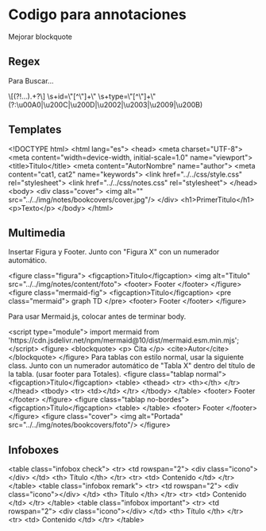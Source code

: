# Codigo para annotaciones

Mejorar blockquote

## Regex

Para Buscar...

<tabs>
<tab title="[x]">
<code-block lang="regex">
\[(?!…).+?\]
</code-block>
</tab>
<tab title="id=x">
<code-block lang="regex">
\s+id=\"[^\"]+\"
</code-block>
</tab>
<tab title="type=x">
<code-block lang="regex">
\s+type=\"[^\"]+\"
</code-block>
</tab>
<tab title="Espacios en blanco">
<code-block lang="regex">
(?:\u00A0|\u200C|\u200D|\u2002|\u2003|\u2009|\u200B)
</code-block>
</tab>
</tabs>

## Templates

<tabs>
<tab title="Anotaciones">
<code-block lang="html">
&lt;!DOCTYPE html&gt;
&lt;html lang="es"&gt;
&lt;head&gt;
  &lt;meta charset="UTF-8"&gt;
  &lt;meta content="width=device-width, initial-scale=1.0" name="viewport"&gt;
  &lt;title&gt;Titulo&lt;/title&gt;
  &lt;meta content="AutorNombre" name="author"&gt;
  &lt;meta content="cat1, cat2" name="keywords"&gt;
  &lt;link href="../../css/style.css" rel="stylesheet"&gt;
  &lt;link href="../../css/notes.css" rel="stylesheet"&gt;
&lt;/head&gt;
&lt;body&gt;
&lt;div class="cover"&gt;
  &lt;img alt="" src="../../img/notes/bookcovers/cover.jpg"/&gt;
&lt;/div&gt;
&lt;h1&gt;PrimerTitulo&lt;/h1&gt;
&lt;p&gt;Texto&lt;/p&gt;
&lt;/body&gt;
&lt;/html&gt;
</code-block>
</tab>
</tabs>

## Multimedia

Insertar Figura y Footer. Junto con "Figura X" con un numerador automático.

<tabs>
<tab title="Figura">
<code-block lang="html">
&lt;figure class="figura"&gt;
  &lt;figcaption&gt;Titulo&lt;/figcaption&gt;
  &lt;img alt="Titulo" src="../../img/notes/content/foto"&gt;
  &lt;footer&gt;
    Footer
  &lt;/footer&gt;
&lt;/figure&gt;
</code-block>

</tab>
<tab title="Mermaid">
<code-block lang="html">
&lt;figure class="mermaid-fig"&gt;
  &lt;figcaption&gt;Titulo&lt;/figcaption&gt;
  &lt;pre class="mermaid"&gt;
  graph TD
  &lt;/pre&gt;
  &lt;footer&gt;
    Footer
  &lt;/footer&gt;
&lt;/figure&gt;
</code-block>

Para usar Mermaid.js, colocar antes de terminar body.

<code-block lang="html">
&lt;script type="module"&gt;
  import mermaid from 'https://cdn.jsdelivr.net/npm/mermaid@10/dist/mermaid.esm.min.mjs';
&lt;/script&gt;
</code-block>
</tab>
<tab title="Cita">
<code-block lang="html">
&lt;figure&gt;
  &lt;blockquote&gt;
    &lt;p&gt;
      Cita
    &lt;/p&gt;
    &lt;cite&gt;Autor&lt;/cite&gt;
  &lt;/blockquote&gt;
&lt;/figure&gt;
</code-block>
</tab>
<tab title="Tabla normal">
Para tablas con estilo normal, usar la siguiente class. Junto con un numerador automático de "Tabla X" dentro del título
de la tabla. (usar footer para Totales).

<code-block lang="html">
&lt;figure class="tablap normal"&gt;
  &lt;figcaption&gt;Titulo&lt;/figcaption&gt;
  &lt;table&gt;
    &lt;thead&gt;
    &lt;tr&gt;
      &lt;th&gt;&lt;/th&gt;
    &lt;/tr&gt;
    &lt;/thead&gt;
    &lt;tbody&gt;
    &lt;tr&gt;
      &lt;td&gt;&lt;/td&gt;
    &lt;/tr&gt;
    &lt;/tbody&gt;
  &lt;/table&gt;
  &lt;footer&gt;
    Footer
  &lt;/footer&gt;
&lt;/figure&gt;
</code-block>

</tab>
<tab title="Tabla sin bordes">
<code-block lang="html">
&lt;figure class="tablap no-bordes"&gt;
  &lt;figcaption&gt;Titulo&lt;/figcaption&gt;
  &lt;table&gt;
  &lt;/table&gt;
  &lt;footer&gt;
    Footer
  &lt;/footer&gt;
&lt;/figure&gt;
</code-block>
</tab>

<tab title="Portada cover">
<code-block lang="html">
&lt;figure class="cover"&gt;
  &lt;img alt="Portada" src="../../img/notes/bookcovers/foto"/&gt;
&lt;/figure&gt;
</code-block>
</tab>
</tabs>

## Infoboxes

<tabs>
<tab title="Check">
<code-block lang="html">
&lt;table class=&quot;infobox check&quot;&gt;
  &lt;tr&gt;
    &lt;td rowspan=&quot;2&quot;&gt;
      &lt;div class=&quot;icono&quot;&gt;&lt;/div&gt;
    &lt;/td&gt;
    &lt;th&gt;
      Título
    &lt;/th&gt;
  &lt;/tr&gt;
  &lt;tr&gt;
    &lt;td&gt;
      Contenido
    &lt;/td&gt;
  &lt;/tr&gt;
&lt;/table&gt;
</code-block>
</tab>
<tab title="Remark">
<code-block lang="html">
&lt;table class=&quot;infobox remark&quot;&gt;
  &lt;tr&gt;
    &lt;td rowspan=&quot;2&quot;&gt;
      &lt;div class=&quot;icono&quot;&gt;&lt;/div&gt;
    &lt;/td&gt;
    &lt;th&gt;
      Título
    &lt;/th&gt;
  &lt;/tr&gt;
  &lt;tr&gt;
    &lt;td&gt;
      Contenido
    &lt;/td&gt;
  &lt;/tr&gt;
&lt;/table&gt;
</code-block>
</tab>
<tab title="Important">
<code-block lang="html">
&lt;table class=&quot;infobox important&quot;&gt;
  &lt;tr&gt;
    &lt;td rowspan=&quot;2&quot;&gt;
      &lt;div class=&quot;icono&quot;&gt;&lt;/div&gt;
    &lt;/td&gt;
    &lt;th&gt;
      Título
    &lt;/th&gt;
  &lt;/tr&gt;
  &lt;tr&gt;
    &lt;td&gt;
      Contenido
    &lt;/td&gt;
  &lt;/tr&gt;
&lt;/table&gt;
</code-block>
</tab>
</tabs>
